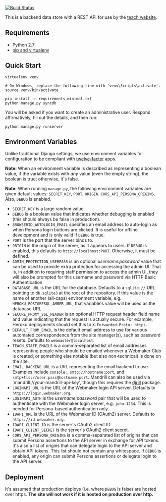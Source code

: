 [![Build Status](https://travis-ci.org/mozilla/teach-api.svg)](https://travis-ci.org/mozilla/teach-api)

This is a backend data store with a REST API for use by the
[teach website][teach].

## Requirements

* Python 2.7
* [pip and virtualenv](http://stackoverflow.com/q/4324558)

## Quick Start

```
virtualenv venv

# On Windows, replace the following line with 'venv\Scripts\activate'.
source venv/bin/activate

pip install -r requirements.minimal.txt
python manage.py syncdb
```

You will be asked if you want to create an administrative user.
Respond affirmatively, fill out the details, and then run:

```
python manage.py runserver
```

## Environment Variables

Unlike traditional Django settings, we use environment variables
for configuration to be compliant with [twelve-factor][] apps.

**Note:** When an environment variable is described as representing a
boolean value, if the variable exists with *any* value (even the empty
string), the boolean is true; otherwise, it's false.

**Note:** When running `manage.py`, the following environment
variables are given default values: `SECRET_KEY`, `PORT`, `ORIGIN`.
`CORS_API_PERSONA_ORIGINS`. Also, `DEBUG` is enabled.

* `SECRET_KEY` is a large random value.
* `DEBUG` is a boolean value that indicates whether debugging is enabled
  (this should always be false in production).
* `BROWSERID_AUTOLOGIN_EMAIL` specifies an email address to auto-login
  as when Persona login buttons are clicked. It is useful for offline
  development and is only valid if `DEBUG` is true.
* `PORT` is the port that the server binds to.
* `ORIGIN` is the origin of the server, as it appears
  to users. If `DEBUG` is enabled, this defaults to
  `http://localhost:PORT`. Otherwise, it must be defined.
* `ADMIN_PROTECTION_USERPASS` is an optional *username:password* value
  that can be used to provide extra protection for accessing the
  admin UI. That is, in addition to requiring staff permission to access the
  admin UI, they will also be prompted for this username and password via
  HTTP Basic Authentication.
* `DATABASE_URL` is the URL for the database. Defaults to a `sqlite://`
  URL pointing to `db.sqlite3` at the root of the repository. If this
  value is the name of another (all-caps) environment variable, e.g.
  `HEROKU_POSTGRESQL_AMBER_URL`, that variable's value will be used
  as the database URL.
* `SECURE_PROXY_SSL_HEADER` is an optional HTTP request header field name
  and value indicating that the request is actually secure. For example,
  Heroku deployments should set this to `X-Forwarded-Proto: https`.
* `DEFAULT_FROM_EMAIL` is the default email address to use for various
  automated correspondence from the site manager(s), such as password
  resets. Defaults to `webmaster@localhost`.
* `TEACH_STAFF_EMAILS` is a comma-separated list of email addresses
  representing people who should be emailed whenever a Webmaker Club
  is created, or something else notable (but also non-technical) is
  done on the site.
* `EMAIL_BACKEND_URL` is a URL representing the email backend to use.
  Examples include `console:`, `smtp://hostname:port`, and
  `smtp+tls://user:pass@hostname:port`. Mandrill can also be used
  via 'mandrill://your-mandrill-api-key', though this requires the
  [djrill][] package.
* `LOGINAPI_URL` is the URL of the Webmaker login API server.
  Defaults to `https://login.webmaker.org`.
* `LOGINAPI_AUTH` is the *username:password* pair that will be
  used to authenticate with the Webmaker login server, e.g.
  `john:1234`. This is needed for Persona-based authentication only.
* `IDAPI_URL` is the URL of the Webmaker ID (OAuth2) server. Defaults
  to `https://id.webmaker.org`.
* `IDAPI_CLIENT_ID` is the server's OAuth2 client ID.
* `IDAPI_CLIENT_SECRET` is the server's OAuth2 client secret.
* `CORS_API_PERSONA_ORIGINS` is a comma-separated list of origins that
  can submit Persona assertions to the API server in exchange for API
  tokens. It's also a list of origins that can delegate login to
  the API server and obtain API tokens. This list should not
  contain any whitespace. If `DEBUG` is enabled, any origin can
  submit Persona assertions or delegate login to the API server.

## Deployment

It's assumed that production deploys (i.e. where `DEBUG` is false)
are hosted over https. **The site will not work if it is hosted on
production over http.**

<!-- Links -->

  [teach]: https://github.com/mozilla/teach.webmaker.org
  [twelve-factor]: http://12factor.net/
  [djrill]: https://github.com/brack3t/Djrill
